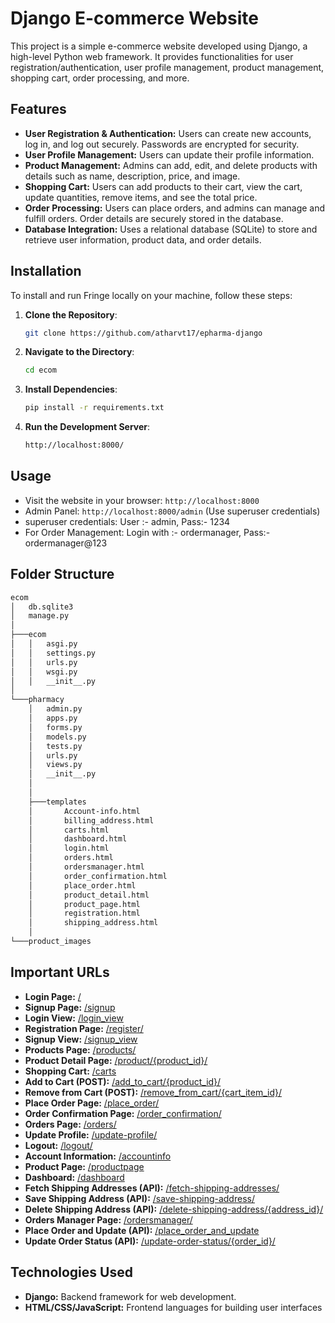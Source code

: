 # Django E-commerce Website

This project is a simple e-commerce website developed using Django, a high-level Python web framework. It provides functionalities for user registration/authentication, user profile management, product management, shopping cart, order processing, and more.

## Features

- **User Registration & Authentication:** Users can create new accounts, log in, and log out securely. Passwords are encrypted for security.
- **User Profile Management:** Users can update their profile information.
- **Product Management:** Admins can add, edit, and delete products with details such as name, description, price, and image.
- **Shopping Cart:** Users can add products to their cart, view the cart, update quantities, remove items, and see the total price.
- **Order Processing:** Users can place orders, and admins can manage and fulfill orders. Order details are securely stored in the database.
- **Database Integration:** Uses a relational database (SQLite) to store and retrieve user information, product data, and order details.


## Installation

To install and run Fringe locally on your machine, follow these steps:

1. **Clone the Repository**:
   ```bash
   git clone https://github.com/atharvt17/epharma-django
   ```
2. **Navigate to the Directory**:
   ```bash
   cd ecom
   ```
3. **Install Dependencies**:
   ```bash
   pip install -r requirements.txt
   ```
4. **Run the Development Server**:
   ```bash
   http://localhost:8000/
   ```

## Usage

- Visit the website in your browser: `http://localhost:8000`
- Admin Panel: `http://localhost:8000/admin` (Use superuser credentials)
- superuser credentials: User :- admin, Pass:- 1234
- For Order Management: Login with :- ordermanager, Pass:- ordermanager@123

## Folder Structure
```bash
ecom
│   db.sqlite3
│   manage.py
│
├───ecom
│   │   asgi.py
│   │   settings.py
│   │   urls.py
│   │   wsgi.py
│   │   __init__.py
│  
└───pharmacy
    │   admin.py
    │   apps.py
    │   forms.py
    │   models.py
    │   tests.py
    │   urls.py
    │   views.py
    │   __init__.py
    │
    │
    ├───templates
    │       Account-info.html
    │       billing_address.html
    │       carts.html
    │       dashboard.html
    │       login.html
    │       orders.html
    │       ordersmanager.html
    │       order_confirmation.html
    │       place_order.html
    │       product_detail.html
    │       product_page.html
    │       registration.html
    │       shipping_address.html
    │
└───product_images
```

## Important URLs

- **Login Page:** [/](/)
- **Signup Page:** [/signup](/signup)
- **Login View:** [/login_view](/login_view)
- **Registration Page:** [/register/](/register/)
- **Signup View:** [/signup_view](/signup_view)
- **Products Page:** [/products/](/products/)
- **Product Detail Page:** [/product/{product_id}/](/product/{product_id}/)
- **Shopping Cart:** [/carts](/carts)
- **Add to Cart (POST):** [/add_to_cart/{product_id}/](/add_to_cart/{product_id}/)
- **Remove from Cart (POST):** [/remove_from_cart/{cart_item_id}/](/remove_from_cart/{cart_item_id}/)
- **Place Order Page:** [/place_order/](/place_order/)
- **Order Confirmation Page:** [/order_confirmation/](/order_confirmation/)
- **Orders Page:** [/orders/](/orders/)
- **Update Profile:** [/update-profile/](/update-profile/)
- **Logout:** [/logout/](/logout/)
- **Account Information:** [/accountinfo](/accountinfo)
- **Product Page:** [/productpage](/productpage)
- **Dashboard:** [/dashboard](/dashboard)
- **Fetch Shipping Addresses (API):** [/fetch-shipping-addresses/](/fetch-shipping-addresses/)
- **Save Shipping Address (API):** [/save-shipping-address/](/save-shipping-address/)
- **Delete Shipping Address (API):** [/delete-shipping-address/{address_id}/](/delete-shipping-address/{address_id}/)
- **Orders Manager Page:** [/ordersmanager/](/ordersmanager/)
- **Place Order and Update (API):** [/place_order_and_update](/place_order_and_update)
- **Update Order Status (API):** [/update-order-status/{order_id}/](/update-order-status/{order_id}/)


## Technologies Used

- **Django:** Backend framework for web development.
- **HTML/CSS/JavaScript:** Frontend languages for building user interfaces
